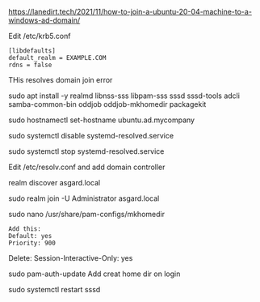 https://lanedirt.tech/2021/11/how-to-join-a-ubuntu-20-04-machine-to-a-windows-ad-domain/



Edit /etc/krb5.conf

```
[libdefaults]
default_realm = EXAMPLE.COM
rdns = false
```

THis resolves domain join error

sudo apt install -y realmd libnss-sss libpam-sss sssd sssd-tools adcli samba-common-bin oddjob oddjob-mkhomedir packagekit

sudo hostnamectl set-hostname ubuntu.ad.mycompany

sudo systemctl disable systemd-resolved.service

sudo systemctl stop systemd-resolved.service

Edit /etc/resolv.conf and add domain controller

realm discover asgard.local

sudo realm join -U Administrator asgard.local

sudo nano /usr/share/pam-configs/mkhomedir

	Add this:
	Default: yes
	Priority: 900

Delete:
	Session-Interactive-Only: yes

sudo pam-auth-update
	Add creat home dir on login

sudo systemctl restart sssd